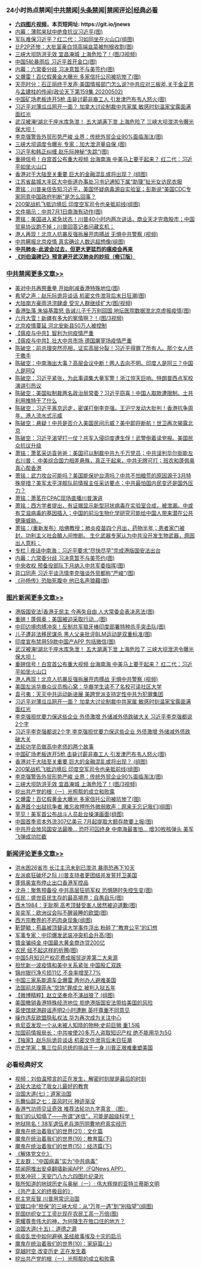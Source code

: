<div id="tt">
<h3>24小时热点禁闻|<a href="#%E4%B8%AD%E5%85%B1%E7%A6%81%E9%97%BB%E6%9B%B4%E5%A4%9A%E6%96%87%E7%AB%A0">中共禁闻</a>|<a href="#%E5%9B%BE%E7%89%87%E6%96%B0%E9%97%BB%E6%9B%B4%E5%A4%9A%E6%96%87%E7%AB%A0">头条禁闻</a>|<a href="#%E6%96%B0%E9%97%BB%E8%AF%84%E8%AE%BA%E6%9B%B4%E5%A4%9A%E6%96%87%E7%AB%A0">禁闻评论|<a href="#%E5%BF%85%E7%9C%8B%E7%BB%8F%E5%85%B8%E5%A5%BD%E6%96%87">经典必看</a></h3>
<ul>
<li><b><a href="http://d1.bdrive.tk/64.mp4" target="_blank">六四图片视频</a>，本页短网址: https://git.io/jnews</b></li>
<li><a href="https://github.com/fqnews/bnews/blob/master/cbnews/20200629/1352344.md">内幕：薄熙来狱中绝食抗议习近平(图)</a></li>
<li><a href="https://github.com/fqnews/bnews/blob/master/cbnews/20200629/1352488.md">军队难保习近平？红二代：习如同坐在火山口(组图)</a></li>
<li><a href="https://github.com/fqnews/bnews/blob/master/finance/20200629/1352436.md">比P2P还惨：大批富豪白领高端韭菜被刨根收割(图)</a></li>
<li><a href="https://github.com/fqnews/bnews/blob/master/topimagenews/20200629/1352481.md">三峡大坝防洪无效 宜昌淹城 上海危险了！(图/3视频)</a></li>
<li><a href="https://github.com/fqnews/bnews/blob/master/cnnews/20200629/1352329.md">中国5轮暴雨后 习近平首开金口(图)</a></li>
<li><a href="https://github.com/fqnews/bnews/blob/master/cbnews/20200630/1352745.md">内幕：六常委分歧 习决意暂不与美签约(图)</a></li>
<li><a href="https://github.com/fqnews/bnews/blob/master/topimagenews/20200629/1352428.md">又爆雷！百亿假黄金大曝光 多家信托公司被坑惨了(图)</a></li>
<li><a href="https://github.com/fqnews/bnews/blob/master/cbnews/20200629/1352563.md">天亮时分：石正丽终于发声;美国情报部门怎么说?中共应对三板斧.关于金正恩与孟建柱的传闻(政论天下第159集 20200502) </a></li>
<li><a href="https://github.com/fqnews/bnews/blob/master/topimagenews/20200629/1352551.md">中国矿场老板连开5枪 击毙讨薪非裔工人 引发津巴布韦人怒火(图)</a></li>
<li><a href="https://github.com/fqnews/bnews/blob/master/topimagenews/20200629/1352659.md">习近平对薄瓜瓜网开一面？ 加拿大讨论制裁中共家属 敏感时刻温家宝露面满面红光</a></li>
<li><a href="https://github.com/fqnews/bnews/blob/master/topimagenews/20200630/1352741.md">武汉被淹!湖北千座水库急泄！ 五大湖满下泄 上海危险了 三峡大坝泄洪令曝光 保大坝！</a></li>
<li><a href="https://github.com/fqnews/bnews/blob/master/topimagenews/20200629/1352482.md">李克强警告外贸形势严峻 业界：传统外贸企业90%面临淘汰(图)</a></li>
<li><a href="https://github.com/fqnews/bnews/blob/master/cbnews/20200629/1352596.md">三峡大坝调度令曝光 专家：加大泄洪量自保 (图)</a></li>
<li><a href="https://github.com/fqnews/bnews/blob/master/cbnews/20200629/1352487.md">习近平和韩正纠缠 赵乐际神秘“失踪”(图)</a></li>
<li><a href="https://github.com/fqnews/bnews/blob/master/topimagenews/20200630/1352740.md">重磅信号！白宫首公布重大视频 台海南海 中美马上要干起来？ 红二代：习近平如坐火山口</a></li>
<li><a href="https://github.com/fqnews/bnews/blob/master/topimagenews/20200629/1352484.md">香港对于大陆至关重要 巨大的金融混乱或将出现？ (组图)</a></li>
<li><a href="https://github.com/fqnews/bnews/blob/master/weiquan/20200630/1352697.md">江苏省盐城大丰区大中街道办事处习书记通知下属&#8220;助理&#8221;扯光女访民衣服</a></li>
<li><a href="https://github.com/fqnews/bnews/blob/master/cbnews/20200629/1352523.md">萧铭：川普亲信告知习近平，美国怀疑病毒源自实验室；彭斯说“美国CDC专家同意中国政府判断”是怎么回事？ </a></li>
<li><a href="https://github.com/fqnews/bnews/blob/master/topimagenews/20200629/1352483.md">200架战机飞抵边境后 印度空军司令也亲抵前线(组图)</a></li>
<li><a href="https://github.com/fqnews/bnews/blob/master/cbnews/20200629/1352490.md">文件揭示：中共7月1日南海有动作(图)</a></li>
<li><a href="https://github.com/fqnews/bnews/blob/master/cbnews/20200629/1352524.md">萧铭：美国进入紧急状态！川普40小时内两次讲话，商业天才完救股市；中国贸易协议跑不掉；川普回答记者问藏玄机； </a></li>
<li><a href="https://github.com/fqnews/bnews/blob/master/topimagenews/20200630/1352739.md">港人再现！北京人抗暴反强拆展开肉搏战 无惧中共警察 (视频)</a></li>
<li><a href="https://github.com/fqnews/bnews/blob/master/cbnews/20200629/1352555.md">中共瞒报北京疫情 真实确诊人数远超想像(组图)</a></li>
<li><b><a href="https://github.com/fqnews/bnews/blob/master/comments/20200211/1275071.md" target="_blank">中共肺炎-此波会过去，但更大更猛烈的瘟疫会再来</a></b></li>
<li><b><a href="https://github.com/fqnews/bnews/blob/master/comments/20200207/1272816.md" target="_blank">《刘伯温碑记》预言避开武汉肺炎的妙招（修订版）</a></b></li>
</ul>
</div>

<div class="catlist">
<h3><a href="https://github.com/fqnews/bnews/blob/master/cbnews/" target="_blank">中共禁闻</a><span><a href="https://github.com/fqnews/bnews/blob/master/cbnews/" target="_blank" rel="nofollow">更多文章>></a></span></h3>
<ul>
<li><a href="https://github.com/fqnews/bnews/blob/master/cbnews/20200630/1352951.md" target="_blank">美对中共再祭重拳 开始削减香港特殊地位(图)</a></li>
<li><a href="https://github.com/fqnews/bnews/blob/master/cbnews/20200630/1352950.md" target="_blank">希望之声：赵乐际诡异谈话 机密文件泄背后末日狂潮(图)</a></li>
<li><a href="https://github.com/fqnews/bnews/blob/master/cbnews/20200630/1352949.md" target="_blank">大陆南方豪雨洪涝肆虐 受灾人群继续扩大(图/视频)</a></li>
<li><a href="https://github.com/fqnews/bnews/blob/master/cbnews/20200630/1352948.md" target="_blank">香港坠落 朱镕基震怒 告诫儿子千万别回国 地坛医院数据泄北京虚报疫情(图)</a></li>
<li><a href="https://github.com/fqnews/bnews/blob/master/cbnews/20200630/1352947.md" target="_blank">六月大雪！新疆有多大的冤情啊？！(图/3视频)</a></li>
<li><a href="https://github.com/fqnews/bnews/blob/master/cbnews/20200630/1352732.md" target="_blank">北京疫情蔓延 河北安新县50万人被控制</a></li>
<li><a href="https://github.com/fqnews/bnews/blob/master/cbnews/20200630/1352733.md" target="_blank">【瘟疫与中共】智利为何疫情严重</a></li>
<li><a href="https://github.com/fqnews/bnews/blob/master/cbnews/20200630/1352906.md" target="_blank">【瘟疫与中共】壮大中共市场 德国屠宰场疫情严重</a></li>
<li><a href="https://github.com/fqnews/bnews/blob/master/cbnews/20200630/1352897.md" target="_blank">陈破空：前总理突然亮相，证实高层分裂！习近平得罪了所有人。那个女人终于撒手</a></li>
<li><a href="https://github.com/fqnews/bnews/blob/master/cbnews/20200630/1352896.md" target="_blank">陈破空：中南海出大事？高层会议中断！两人去向不明。印度人是阿三？中国人是阿Q</a></li>
<li><a href="https://github.com/fqnews/bnews/blob/master/cbnews/20200630/1352895.md" target="_blank">陈破空：习近平紧张，为此事调集大量军警！浙江惊天巨响。特朗普西点军校演讲引热议</a></li>
<li><a href="https://github.com/fqnews/bnews/blob/master/cbnews/20200630/1352894.md" target="_blank">陈破空：美国拟制裁两名政治局常委？习近平窃喜！中国人取款遭限制。土共利用推特干了什么</a></li>
<li><a href="https://github.com/fqnews/bnews/blob/master/cbnews/20200630/1352893.md" target="_blank">陈破空：习近平离京远走，密谋打倒李克强。王沪宁发动大批判！香港抗争周年，港人流水式示威</a></li>
<li><a href="https://github.com/fqnews/bnews/blob/master/cbnews/20200630/1352892.md" target="_blank">陈破空：悬疑！中共是否介入美国民间示威？美中即将断航！世卫再次揭露北京</a></li>
<li><a href="https://github.com/fqnews/bnews/blob/master/cbnews/20200630/1352891.md" target="_blank">陈破空：习近平渴望打一仗？共军入侵印度遭生俘！武警倒着读党报。美国民众抗议升级</a></li>
<li><a href="https://github.com/fqnews/bnews/blob/master/cbnews/20200630/1352802.md" target="_blank">萧铭：萧茗采访袁爸爸：美国可以制裁中共九千万党员；中共误判华尔街能左右川普； 中美综合国力相差悬殊，真正干起来，中共无牌可打；班农和蓬佩奥真心帮香港</a></li>
<li><a href="https://github.com/fqnews/bnews/blob/master/cbnews/20200630/1352801.md" target="_blank">萧铭：武力攻台可能吗？美国能保护台湾吗？中共不怕粮荒的原因源于3月特殊举措？美军太平洋舰队前情报主任采访要点；中共最怕国内民变还是国外压力？</a></li>
<li><a href="https://github.com/fqnews/bnews/blob/master/cbnews/20200630/1352800.md" target="_blank">萧铭：萧茗在CPAC现场直播川普演讲</a></li>
<li><a href="https://github.com/fqnews/bnews/blob/master/cbnews/20200630/1352799.md" target="_blank">萧铭：西方学者提出，有证据显示新型冠状病毒在实验室合成，被泄漏。中或有艾滋病毒的基因插入；中国的前沿生物化学研究可能给中国人带来潜在公共健康威胁。</a></li>
<li><a href="https://github.com/fqnews/bnews/blob/master/cbnews/20200630/1352798.md" target="_blank">萧铭：(重新发布）哈佛教授：肺炎疫苗四个月出，药物半年；患者家门被封，功利主义社会酿人间惨剧。 生化武器专家认为中共没开发生物武器，原因出人意料；</a></li>
<li><a href="https://github.com/fqnews/bnews/blob/master/cbnews/20200630/1352767.md" target="_blank">专栏 | 夜话中南海：习近平要求“尽快尽早”完成港版国安法出台</a></li>
<li><a href="https://github.com/fqnews/bnews/blob/master/cbnews/20200630/1352745.md" target="_blank">内幕：六常委分歧 习决意暂不与美签约(图)</a></li>
<li><a href="https://github.com/fqnews/bnews/blob/master/cbnews/20200630/1352744.md" target="_blank">中央收权 预备役部队下月纳入中共军委指挥(图)</a></li>
<li><a href="https://github.com/fqnews/bnews/blob/master/cbnews/20200630/1352743.md" target="_blank">异口同声 习近平谈汛情李克强谈外贸都称“严峻”(图)</a></li>
<li><a href="https://github.com/fqnews/bnews/blob/master/cbnews/20200630/1352742.md" target="_blank">《孙杨传》恐胎死腹中 他已名声狼藉(图)</a></li>

</ul>
</div>
<div class="catlist">
<h3><a href="https://github.com/fqnews/bnews/blob/master/topimagenews/" target="_blank">图片新闻</a><span><a href="https://github.com/fqnews/bnews/blob/master/topimagenews/" target="_blank" rel="nofollow">更多文章>></a></span></h3>
<ul>
<li><a href="https://github.com/fqnews/bnews/blob/master/topimagenews/20200630/1352946.md" target="_blank">港版国安法|香港无民主 今再失自由 人大常委会表决恶法(图)</a></li>
<li><a href="https://github.com/fqnews/bnews/blob/master/topimagenews/20200630/1352945.md" target="_blank">重磅！蓬佩奥：美国被迫采取行动&#8230;(图)</a></li>
<li><a href="https://github.com/fqnews/bnews/blob/master/topimagenews/20200630/1352944.md" target="_blank">中印边境肉搏冲突！反制共军狼牙棒印度部署特种杀手突击队(图)</a></li>
<li><a href="https://github.com/fqnews/bnews/blob/master/topimagenews/20200630/1352911.md" target="_blank">儿子遭非法移民谋杀 黑人父亲批评BLM运动是双重标准(图)</a></li>
<li><a href="https://github.com/fqnews/bnews/blob/master/topimagenews/20200630/1352910.md" target="_blank">印度宣布禁用59款中国产APP 包括微信(图)</a></li>
<li><a href="https://github.com/fqnews/bnews/blob/master/topimagenews/20200630/1352741.md" target="_blank">武汉被淹!湖北千座水库急泄！ 五大湖满下泄 上海危险了 三峡大坝泄洪令曝光 保大坝！</a></li>
<li><a href="https://github.com/fqnews/bnews/blob/master/topimagenews/20200630/1352740.md" target="_blank">重磅信号！白宫首公布重大视频 台海南海 中美马上要干起来？ 红二代：习近平如坐火山口</a></li>
<li><a href="https://github.com/fqnews/bnews/blob/master/topimagenews/20200630/1352739.md" target="_blank">港人再现！北京人抗暴反强拆展开肉搏战 无惧中共警察 (视频)</a></li>
<li><a href="https://github.com/fqnews/bnews/blob/master/topimagenews/20200630/1352738.md" target="_blank">美国左派华裔众议员掏心窝：华裔学生读不了名校可读社区大学</a></li>
<li><a href="https://github.com/fqnews/bnews/blob/master/topimagenews/20200629/1352660.md" target="_blank">袁弓夷：天灭中共运动新进展 美跨党派支持定性中共为犯罪集团</a></li>
<li><a href="https://github.com/fqnews/bnews/blob/master/topimagenews/20200629/1352659.md" target="_blank">习近平对薄瓜瓜网开一面？ 加拿大讨论制裁中共家属 敏感时刻温家宝露面满面红光</a></li>
<li><a href="https://github.com/fqnews/bnews/blob/master/topimagenews/20200629/1352658.md" target="_blank">李克强担忧要力保这些企业 外债激增 外储减外债跌破大关 习近平李克强都说2个字</a></li>
<li><a href="https://github.com/fqnews/bnews/blob/master/topimagenews/20200629/1352638.md" target="_blank">习近平李克强都说2个字 李克强担忧要力保这些企业 外债激增 外储减外债跌破大关</a></li>
<li><a href="https://github.com/fqnews/bnews/blob/master/comments/20200629/1352533.md" target="_blank">法轮功学员做高中老师的两个故事</a></li>
<li><a href="https://github.com/fqnews/bnews/blob/master/topimagenews/20200629/1352551.md" target="_blank">中国矿场老板连开5枪 击毙讨薪非裔工人 引发津巴布韦人怒火(图)</a></li>
<li><a href="https://github.com/fqnews/bnews/blob/master/topimagenews/20200629/1352484.md" target="_blank">香港对于大陆至关重要 巨大的金融混乱或将出现？ (组图)</a></li>
<li><a href="https://github.com/fqnews/bnews/blob/master/topimagenews/20200629/1352483.md" target="_blank">200架战机飞抵边境后 印度空军司令也亲抵前线(组图)</a></li>
<li><a href="https://github.com/fqnews/bnews/blob/master/topimagenews/20200629/1352482.md" target="_blank">李克强警告外贸形势严峻 业界：传统外贸企业90%面临淘汰(图)</a></li>
<li><a href="https://github.com/fqnews/bnews/blob/master/topimagenews/20200629/1352481.md" target="_blank">三峡大坝防洪无效 宜昌淹城 上海危险了！(图/3视频)</a></li>
<li><a href="https://github.com/fqnews/bnews/blob/master/comments/20200629/1352460.md" target="_blank">挖出共产党的根（一）光照帮的成立和败露</a></li>
<li><a href="https://github.com/fqnews/bnews/blob/master/topimagenews/20200629/1352428.md" target="_blank">又爆雷！百亿假黄金大曝光 多家信托公司被坑惨了(图)</a></li>
<li><a href="https://github.com/fqnews/bnews/blob/master/topimagenews/20200629/1352342.md" target="_blank">香港首个出狱抗争者 难忘收押所外微弱歌声：原来无忘记我们(组图)</a></li>
<li><a href="https://github.com/fqnews/bnews/blob/master/topimagenews/20200629/1352274.md" target="_blank">罕见！美军首公布战斗人员赴台操演画面(组图)</a></li>
<li><a href="https://github.com/fqnews/bnews/blob/master/topimagenews/20200629/1352166.md" target="_blank">中国首季资本外流307亿美元 7月起提取大额存款要上报(图)</a></li>
<li><a href="https://github.com/fqnews/bnews/blob/master/topimagenews/20200629/1352165.md" target="_blank">中共开会放风国安法最晚… 恐吓可囚终身 中南海最害怕… 增30枚核弹头 美军飞弹成功拦截</a></li>

</ul>
</div>
<div class="catlist">
<h3><a href="https://github.com/fqnews/bnews/blob/master/comments/" target="_blank">新闻评论</a><span><a href="https://github.com/fqnews/bnews/blob/master/comments/" target="_blank" rel="nofollow">更多文章>></a></span></h3>
<ul>
<li><a href="https://github.com/fqnews/bnews/blob/master/comments/20200630/1352994.md" target="_blank">洪水困26省市 长江主汛未到已泄洪 暴雨恐再下10天</a></li>
<li><a href="https://github.com/fqnews/bnews/blob/master/comments/20200630/1352993.md" target="_blank">左派疯狂破坏之际 川普支持者更团结并发誓扞卫美国</a></li>
<li><a href="https://github.com/fqnews/bnews/blob/master/comments/20200630/1352992.md" target="_blank">蓬佩奥宣布停止出口香港军控品</a></li>
<li><a href="https://github.com/fqnews/bnews/blob/master/comments/20200630/1352974.md" target="_blank">沈舟：聚焦预备役 中共高层狂抓军权 恐惧随时失控生变(图)</a></li>
<li><a href="https://github.com/fqnews/bnews/blob/master/comments/20200630/1352973.md" target="_blank">任民：盛世臣民生存的最高境界：自愚自乐(图)</a></li>
<li><a href="https://github.com/fqnews/bnews/blob/master/comments/20200630/1352972.md" target="_blank">西木1984：无耻啊 高考顶替受害人居然被迫道歉(图)</a></li>
<li><a href="https://github.com/fqnews/bnews/blob/master/comments/20200630/1352971.md" target="_blank">吴奕军：欧洲议会叫不醒装睡的欧盟(图)</a></li>
<li><a href="https://github.com/fqnews/bnews/blob/master/comments/20200630/1352970.md" target="_blank">西方宗教界的不朽肉身现象(组图)</a></li>
<li><a href="https://github.com/fqnews/bnews/blob/master/comments/20200630/1352969.md" target="_blank">靳楚毓：苟晶被顶替读大学事件浮出 粉碎了“教育公平”的幻想</a></li>
<li><a href="https://github.com/fqnews/bnews/blob/master/comments/20200630/1352968.md" target="_blank">军事专家：中印爆发武装冲突机会升高(图)</a></li>
<li><a href="https://github.com/fqnews/bnews/blob/master/comments/20200630/1352943.md" target="_blank">镀金骗纯金 中国最大黄金商诈贷200亿</a></li>
<li><a href="https://github.com/fqnews/bnews/blob/master/comments/20200630/1352942.md" target="_blank">农民 经不起这样的折腾(图)</a></li>
<li><a href="https://github.com/fqnews/bnews/blob/master/comments/20200630/1352935.md" target="_blank">中国5月知识产权花费成服贸逆差第二大来源</a></li>
<li><a href="https://github.com/fqnews/bnews/blob/master/comments/20200630/1352934.md" target="_blank">担忧新一波疫情和美中关系紧张 中国股汇双跌</a></li>
<li><a href="https://github.com/fqnews/bnews/blob/master/comments/20200630/1352933.md" target="_blank">锦州银行净亏损11亿 不良率增至7.7%</a></li>
<li><a href="https://github.com/fqnews/bnews/blob/master/comments/20200630/1352932.md" target="_blank">中国三家系能源车企爆雷 两创办人避难美国</a></li>
<li><a href="https://github.com/fqnews/bnews/blob/master/comments/20200630/1352931.md" target="_blank">法国前总理菲永“空饷”罪成立 被判入狱五年</a></li>
<li><a href="https://github.com/fqnews/bnews/blob/master/comments/20200630/1352914.md" target="_blank">【微博精粹】赵立坚奉命不演战狼了 (组图)</a></li>
<li><a href="https://github.com/fqnews/bnews/blob/master/comments/20200630/1352889.md" target="_blank">美国撤销香港特殊经济地位 拒绝港版国安法带给美国的风险</a></li>
<li><a href="https://github.com/fqnews/bnews/blob/master/comments/20200630/1352888.md" target="_blank">英使馆就港辟谣声明2小时遭删  英吁尊重不同意见</a></li>
<li><a href="https://github.com/fqnews/bnews/blob/master/comments/20200630/1352887.md" target="_blank">操作违反欧盟隐私权法  华为再次成为关注中心</a></li>
<li><a href="https://github.com/fqnews/bnews/blob/master/comments/20200630/1352886.md" target="_blank">肯尼亚发现一个从未被人知晓的物种:史前巨狮 重1.5吨</a></li>
<li><a href="https://github.com/fqnews/bnews/blob/master/comments/20200630/1352818.md" target="_blank">加国前情报局长：中共唆使20多万人盗取知识产权 绝不能用华为5G</a></li>
<li><a href="https://github.com/fqnews/bnews/blob/master/comments/20200630/1352817.md" target="_blank">【独家】赵乐际诡异谈话 机密文件泄背后末日狂潮</a></li>
<li><a href="https://github.com/fqnews/bnews/blob/master/comments/20200630/1352816.md" target="_blank">历史学家：集三位前总统的挑战于一身 川普正艰难重塑美国</a></li>

</ul>
</div>

<div class="catlist">
<h3>必看经典好文</h3>
<ul>
<li><a href="https://github.com/fqnews/bnews/blob/master/comments/20200628/1351782.md" target="_blank">视频：刘伯温预言的正在发生，解密时刻就是最后的时刻</a></li>
<li><a href="https://github.com/fqnews/bnews/blob/master/cbnews/20200516/1329218.md" target="_blank">法轮大法给了我女儿最好的教育</a></li>
<li><a href="https://github.com/fqnews/bnews/blob/master/cbnews/20190424/913985.md" target="_blank">治国大道(七)：道家治国</a></li>
<li><a href="https://github.com/fqnews/bnews/blob/master/tculture/20190101/792550.md" target="_blank">乐舞仙踪之七：巫风时兴 神迹渐没</a></li>
<li><a href="https://github.com/fqnews/bnews/blob/master/comments/20200517/1330064.md" target="_blank">香港气功师见证奇效 推荐法轮功九字真言 （图）</a></li>
<li><a href="https://github.com/fqnews/bnews/blob/master/sohnews/20161029/607205.md" target="_blank">我们的认知塌了——所谓“迷信”，可能是超级科学！</a></li>
<li><a href="https://github.com/fqnews/bnews/blob/master/cbnews/20200531/1337381.md" target="_blank">地狱除名！38军退伍老兵游历阴曹地府真实经历</a></li>
<li><a href="https://github.com/fqnews/bnews/blob/master/comments/20180802/980476.md" target="_blank">魔鬼在统治着我们的世界(21)：文化篇</a></li>
<li><a href="https://github.com/fqnews/bnews/blob/master/comments/20180716/972458.md" target="_blank">魔鬼在统治着我们的世界(19)：教育篇(下)</a></li>
<li><a href="https://github.com/fqnews/bnews/blob/master/topimagenews/20180610/955499.md" target="_blank">魔鬼在统治着我们的世界(15)：经济篇(下)</a></li>
<li><a href="https://github.com/fqnews/bnews/blob/master/bookwiki/20130610/138400.md" target="_blank">《解体党文化》</a></li>
<li><a href="https://github.com/fqnews/bnews/blob/master/comments/20200318/1295755.md" target="_blank">王友群：“中国病毒”实为“中共病毒”</a></li>
<li><a href="https://github.com/fqnews/bnews/blob/master/comments/20200503/1322531.md" target="_blank">禁闻网推出安卓翻墙新闻APP（FQNews APP）</a></li>
<li><a href="https://github.com/fqnews/bnews/blob/master/comments/20200604/783200.md" target="_blank">怒发冲冠：天安门八九六四图片纪录片</a></li>
<li><a href="https://github.com/fqnews/bnews/blob/master/tculture/xiulian/20170611/772817.md" target="_blank">我所知道的地球历史与奥秘（一）: 伟大辉煌的亚特兰蒂斯文明</a></li>
<li><a href="https://github.com/fqnews/bnews/blob/master/bookwiki/20171120/858084.md" target="_blank">《共产主义的终极目的》</a></li>
<li><a href="https://github.com/fqnews/bnews/blob/master/comments/20200621/1348236.md" target="_blank">民主党反智 川普用常识治国</a></li>
<li><a href="https://github.com/fqnews/bnews/blob/master/cbnews/20200624/1349641.md" target="_blank">官媒口中“担保”的三峡大坝：从“万年一遇”到“别指望”(组图)</a></li>
<li><a href="https://github.com/fqnews/bnews/blob/master/lifebaike/20200515/1328783.md" target="_blank">民国纺织女工工资比现在农民工高一万倍(图)</a></li>
<li><a href="https://github.com/fqnews/bnews/blob/master/comments/20200618/1346830.md" target="_blank">荣耀尊贵伟大的神，为何降生在牲口住的地方？</a></li>
<li><a href="https://github.com/fqnews/bnews/blob/master/topimagenews/20180322/917868.md" target="_blank">治国大道(十五)：道德之源</a></li>
<li><a href="https://github.com/fqnews/bnews/blob/master/comments/20200618/1346823.md" target="_blank">瘟疫乱世中如何避祸 圣经故事埃及十灾的启示</a></li>
<li><a href="https://github.com/fqnews/bnews/blob/master/topimagenews/20180529/950153.md" target="_blank">魔鬼在统治着我们的世界(10)：家庭篇(上)</a></li>
<li><a href="https://github.com/fqnews/bnews/blob/master/comments/20200626/1259925.md" target="_blank">穿越时空 改变历史 正在发生着</a></li>
<li><a href="https://github.com/fqnews/bnews/blob/master/comments/20200629/1352460.md" target="_blank">挖出共产党的根（一）光照帮的成立和败露</a></li>

</ul>
</div>